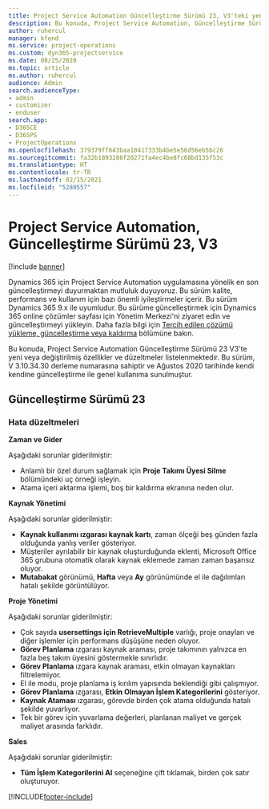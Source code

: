 ```yaml
---
title: Project Service Automation Güncelleştirme Sürümü 23, V3'teki yenilikler veya değişiklikler
description: Bu konuda, Project Service Automation, Güncelleştirme Sürümü 23, V3'teki özellikler ve düzeltmeler listelenir.
author: ruhercul
manager: kfend
ms.service: project-operations
ms.custom: dyn365-projectservice
ms.date: 08/25/2020
ms.topic: article
ms.author: ruhercul
audience: Admin
search.audienceType:
- admin
- customizer
- enduser
search.app:
- D365CE
- D365PS
- ProjectOperations
ms.openlocfilehash: 379379ff643baa10417333b4be5e56d56eb5bc26
ms.sourcegitcommit: fa32b1893286f20271fa4ec4be8fc68bd135f53c
ms.translationtype: HT
ms.contentlocale: tr-TR
ms.lasthandoff: 02/15/2021
ms.locfileid: "5280557"
---
```

# <a name="project-service-automation-update-release-23-v3"></a>Project Service Automation, Güncelleştirme Sürümü 23, V3

[!include [banner](../includes/psa-now-project-operations.md)]

Dynamics 365 için Project Service Automation uygulamasına yönelik en son güncelleştirmeyi duyurmaktan mutluluk duyuyoruz. Bu sürüm kalite, performans ve kullanım için bazı önemli iyileştirmeler içerir. Bu sürüm Dynamics 365 9.x ile uyumludur. Bu sürüme güncelleştirmek için Dynamics 365 online çözümler sayfası için Yönetim Merkezi'ni ziyaret edin ve güncelleştirmeyi yükleyin. Daha fazla bilgi için [Tercih edilen çözümü yükleme, güncelleştirme veya kaldırma](https://docs.microsoft.com/power-platform/admin/install-remove-preferred-solution) bölümüne bakın.

Bu konuda, Project Service Automation Güncelleştirme Sürümü 23 V3'te yeni veya değiştirilmiş özellikler ve düzeltmeler listelenmektedir. Bu sürüm, V 3.10.34.30 derleme numarasına sahiptir ve Ağustos 2020 tarihinde kendi kendine güncelleştirme ile genel kullanıma sunulmuştur.

## <a name="update-release-23"></a>Güncelleştirme Sürümü 23

### <a name="bug-fixes"></a>Hata düzeltmeleri

**Zaman ve Gider**

Aşağıdaki sorunlar giderilmiştir:
- Anlamlı bir özel durum sağlamak için **Proje Takımı Üyesi Silme** bölümündeki uç örneği işleyin.
- Atama içeri aktarma işlemi, boş bir kaldırma ekranına neden olur.

**Kaynak Yönetimi**

Aşağıdaki sorunlar giderilmiştir:

- **Kaynak kullanımı ızgarası kaynak kartı**, zaman ölçeği beş günden fazla olduğunda yanlış veriler gösteriyor.
- Müşteriler ayrılabilir bir kaynak oluşturduğunda eklenti, Microsoft Office 365 grubuna otomatik olarak kaynak eklemede zaman zaman başarısız oluyor.
- **Mutabakat** görünümü, **Hafta** veya **Ay** görünümünde el ile dağılımları hatalı şekilde görüntülüyor.

**Proje Yönetimi**

Aşağıdaki sorunlar giderilmiştir:

- Çok sayıda **usersettings için RetrieveMultiple** varlığı, proje onayları ve diğer işlemler için performans düşüşüne neden oluyor.
- **Görev Planlama** ızgarası kaynak araması, proje takımının yalnızca en fazla beş takım üyesini göstermekle sınırlıdır. 
- **Görev Planlama** ızgara kaynak araması, etkin olmayan kaynakları filtrelemiyor.
- El ile modu, proje planlama iş kırılım yapısında beklendiği gibi çalışmıyor.
- **Görev Planlama** ızgarası, **Etkin Olmayan İşlem Kategorilerini** gösteriyor.
- **Kaynak Ataması** ızgarası, görevde birden çok atama olduğunda hatalı şekilde yuvarlıyor.
- Tek bir görev için yuvarlama değerleri, planlanan maliyet ve gerçek maliyet arasında farklıdır.

**Sales**

Aşağıdaki sorunlar giderilmiştir:

- **Tüm İşlem Kategorilerini Al** seçeneğine çift tıklamak, birden çok satır oluşturuyor.


[!INCLUDE[footer-include](../includes/footer-banner.md)]